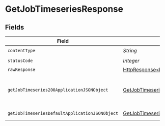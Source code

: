 # GetJobTimeseriesResponse


## Fields

| Field                                                                                                                    | Type                                                                                                                     | Required                                                                                                                 | Description                                                                                                              |
| ------------------------------------------------------------------------------------------------------------------------ | ------------------------------------------------------------------------------------------------------------------------ | ------------------------------------------------------------------------------------------------------------------------ | ------------------------------------------------------------------------------------------------------------------------ |
| `contentType`                                                                                                            | *String*                                                                                                                 | :heavy_check_mark:                                                                                                       | N/A                                                                                                                      |
| `statusCode`                                                                                                             | *Integer*                                                                                                                | :heavy_check_mark:                                                                                                       | N/A                                                                                                                      |
| `rawResponse`                                                                                                            | [HttpResponse<byte[]>](https://docs.oracle.com/en/java/javase/11/docs/api/java.net.http/java/net/http/HttpResponse.html) | :heavy_minus_sign:                                                                                                       | N/A                                                                                                                      |
| `getJobTimeseries200ApplicationJSONObject`                                                                               | [GetJobTimeseries200ApplicationJSON](../../models/operations/GetJobTimeseries200ApplicationJSON.md)                      | :heavy_minus_sign:                                                                                                       | An array of timeseries data, one entry per job.                                                                          |
| `getJobTimeseriesDefaultApplicationJSONObject`                                                                           | [GetJobTimeseriesDefaultApplicationJSON](../../models/operations/GetJobTimeseriesDefaultApplicationJSON.md)              | :heavy_minus_sign:                                                                                                       | Error response.                                                                                                          |